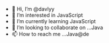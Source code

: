 - 👋 Hi, I’m @davlyy
- 👀 I’m interested in JavaScript
- 🌱 I’m currently learning JavaScript
- 💞️ I’m looking to collaborate on ...Java
- 📫 How to reach me ...Java@de

<!---
davlyy/davlyy is a ✨ special ✨ repository because its `README.md` (this file) appears on your GitHub profile.
You can click the Preview link to take a look at your changes.
--->
